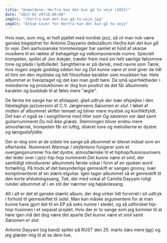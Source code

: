 ```yaml
---
title: "Anmeldese: Herfra kan det kun gå to veje (2022)"
date: "2023-01-29T16:00:00"
imgSrc: "/herfra-kan-det-kun-gå-to-veje.jpg"
imgAlt: "Album Cover for Herfra kan det kun gå to veje"
---
```


Hvis man, som mig, er helt pjattet med nordisk jazz, så vil man nok være ganske begejstret for Antonio Dayyanis debutalbum _Herfra kan det kun gå to veje_. Den aarhusianske trommeslager har samlet et hold af skarpe musikere til en række af behagelige og velkomponerede numre. Specielt trompeten, spillet af Jon Askjær, træder frem med sin helt særlige følsomme tone og plads i lydbilledet. Sangtitlerne er på dansk, med navne som _Tænk, hvis nogen sagde goddag sådan her_ og _Det kunne være et smil_ giver de lidt et hint om den mystiske og lidt filosofiske karakter som musikken har. Hele albummet er liveoptaget og det kan man godt høre. De små uperfektheder i melodierne og produktionen er dog kun positivt da det får albummets karakter og budskab til at føles mere "ægte".

De første tre sange har et afslappet, glad udtryk der især afspejles i den fabelagtige jazzversion af C.V. Jørgensens _Sæsonen er slut_. I løbet af midten af albummet skifter temaet og bliver mere mystisk og konfliktfyldt. Det kan vi også se i sangtitlerne med titler som _Og søsteren var død_ samt guitarnummeret _Du må ikke græde_. Stemningen bliver endnu mere atmosfærisk, trompeten får en luftig, diskret tone og melodierne er dystre og længselsfyldte.

Der er dog som at de sidste tre sange på albummet er blevet indsat som en eftertanke. Nummeret _Warmup / elefantono_ fungerer som et overgangsnummer fra det dystre, atmosfæriske til et hiphop/fusionsunivers der leder over i jazz-hip-hop nummeret _Det kunne være et smil_, der samtidigt introducerer albummets første vokal i form af en spoken word fortælling.
På trods af det besynderlige genreskift er sangen groovy, især komplimenteret af en stærk elguitar. 
Igen tager albummet så et genreskift til den korte afslutningssang, _Tak_, der med vokal af Camilla Dayyani roligt runder albummet af i en stil der nærmer sig højskolesang. 

Alt i alt er det et ganske stærkt album, der dog virker lidt forvirret i sit udtryk i forhold til genreskiftet til sidst. Man kan måske argumentere for at man kunne have gjort det til en EP på seks numre i stedet, og så udforsket hip-hop-fusionen i et separat projekt. Hvis der er to sange som jeg kommer til at høre igen må det dog være det aparte _Det kunne være et smil_ samt _Sæsonen er slut_.

Antonio Dayyani (og band) spiller på RUST den 25. marts (læs mere [her](https://www.facebook.com/events/851548736263791/)) og jeg glæder mig til at se dem live.
